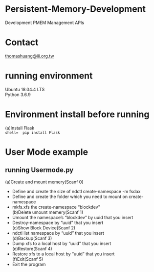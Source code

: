 # Persistent-Memory-Development
Development PMEM Management APIs
# Contact
thomashuang@iii.org.tw
# running environment
Ubuntu 18.04.4 LTS  
Python 3.6.9
# Environment install before running
(a)Install Flask    
    ```shell= 
    pip install Flask
    ```
# User Mode example
## running Usermode.py
(a)Create and mount memery(Scanf 0)  
- Define and create the size of ndctl create-namespace -m fsdax  
- Define and create the folder which you need to mount on create-namespace  
- mkfs.xfs the create-namespace “blockdev”  
(b)Delete umount memery(Scanf 1)  
- Umount the namespace’s “blockdev” by uuid that you insert  
- Destroy-namespace by “uuid” that you insert  
(c)Show Block Device(Scanf 2)  
- ndctl list namespace by “uuid” that you insert  
(d)Backup(Scanf 3)  
- Dump xfs to a local host by “uuid” that you insert  
(e)Restore(Scanf 4)  
- Restore xfs to a local host by “uuid” that you insert  
(f)Exit(Scanf 5)  
- Exit the program  
